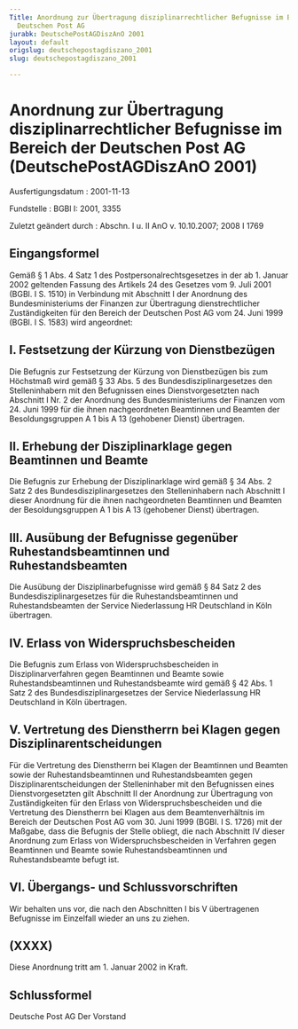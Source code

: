 ```yaml
---
Title: Anordnung zur Übertragung disziplinarrechtlicher Befugnisse im Bereich der
  Deutschen Post AG
jurabk: DeutschePostAGDiszAnO 2001
layout: default
origslug: deutschepostagdiszano_2001
slug: deutschepostagdiszano_2001

---
```


# Anordnung zur Übertragung disziplinarrechtlicher Befugnisse im Bereich der Deutschen Post AG (DeutschePostAGDiszAnO 2001)

Ausfertigungsdatum
:   2001-11-13

Fundstelle
:   BGBl I: 2001, 3355

Zuletzt geändert durch
:   Abschn. I u. II AnO v. 10.10.2007; 2008 I 1769


## Eingangsformel

Gemäß § 1 Abs. 4 Satz 1 des Postpersonalrechtsgesetzes in der ab 1.
Januar 2002 geltenden Fassung des Artikels 24 des Gesetzes vom 9. Juli
2001 (BGBl. I S. 1510) in Verbindung mit Abschnitt I der Anordnung des
Bundesministeriums der Finanzen zur Übertragung dienstrechtlicher
Zuständigkeiten für den Bereich der Deutschen Post AG vom 24. Juni
1999 (BGBl. I S. 1583) wird angeordnet:


## I. Festsetzung der Kürzung von Dienstbezügen

Die Befugnis zur Festsetzung der Kürzung von Dienstbezügen bis zum
Höchstmaß wird gemäß § 33 Abs. 5 des Bundesdisziplinargesetzes den
Stelleninhabern mit den Befugnissen eines Dienstvorgesetzten nach
Abschnitt I Nr. 2 der Anordnung des Bundesministeriums der Finanzen
vom 24. Juni 1999 für die ihnen nachgeordneten Beamtinnen und Beamten
der Besoldungsgruppen A 1 bis A 13 (gehobener Dienst) übertragen.


## II. Erhebung der Disziplinarklage gegen Beamtinnen und Beamte

Die Befugnis zur Erhebung der Disziplinarklage wird gemäß § 34 Abs. 2
Satz 2 des Bundesdisziplinargesetzes den Stelleninhabern nach
Abschnitt I dieser Anordnung für die ihnen nachgeordneten Beamtinnen
und Beamten der Besoldungsgruppen A 1 bis A 13 (gehobener Dienst)
übertragen.


## III. Ausübung der Befugnisse gegenüber Ruhestandsbeamtinnen und Ruhestandsbeamten

Die Ausübung der Disziplinarbefugnisse wird gemäß § 84 Satz 2 des
Bundesdisziplinargesetzes für die Ruhestandsbeamtinnen und
Ruhestandsbeamten der Service Niederlassung HR Deutschland in Köln
übertragen.


## IV. Erlass von Widerspruchsbescheiden

Die Befugnis zum Erlass von Widerspruchsbescheiden in
Disziplinarverfahren gegen Beamtinnen und Beamte sowie
Ruhestandsbeamtinnen und Ruhestandsbeamte wird gemäß § 42 Abs. 1 Satz
2 des Bundesdisziplinargesetzes der Service Niederlassung HR
Deutschland in Köln übertragen.


## V. Vertretung des Dienstherrn bei Klagen gegen Disziplinarentscheidungen

Für die Vertretung des Dienstherrn bei Klagen der Beamtinnen und
Beamten sowie der Ruhestandsbeamtinnen und Ruhestandsbeamten gegen
Disziplinarentscheidungen der Stelleninhaber mit den Befugnissen eines
Dienstvorgesetzten gilt Abschnitt II der Anordnung zur Übertragung von
Zuständigkeiten für den Erlass von Widerspruchsbescheiden und die
Vertretung des Dienstherrn bei Klagen aus dem Beamtenverhältnis im
Bereich der Deutschen Post AG vom 30. Juni 1999 (BGBl. I S. 1726) mit
der Maßgabe, dass die Befugnis der Stelle obliegt, die nach Abschnitt
IV dieser Anordnung zum Erlass von Widerspruchsbescheiden in Verfahren
gegen Beamtinnen und Beamte sowie Ruhestandsbeamtinnen und
Ruhestandsbeamte befugt ist.


## VI. Übergangs- und Schlussvorschriften

Wir behalten uns vor, die nach den Abschnitten I bis V übertragenen
Befugnisse im Einzelfall wieder an uns zu ziehen.


## (XXXX)

Diese Anordnung tritt am 1. Januar 2002 in Kraft.


## Schlussformel

Deutsche Post AG
Der Vorstand

